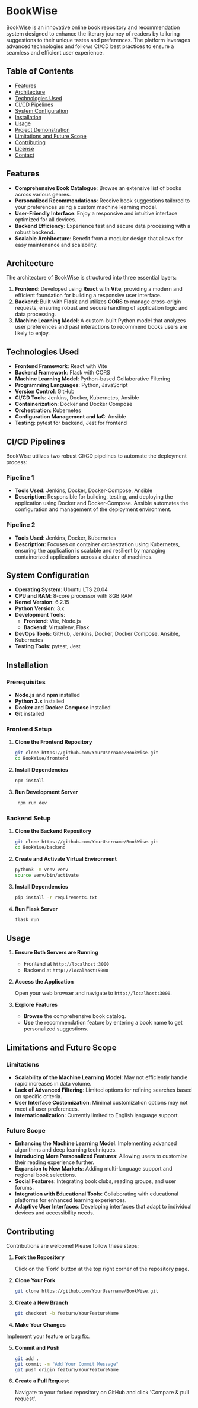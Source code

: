 # BookWise

BookWise is an innovative online book repository and recommendation system designed to enhance the literary journey of readers by tailoring suggestions to their unique tastes and preferences. The platform leverages advanced technologies and follows CI/CD best practices to ensure a seamless and efficient user experience.

## Table of Contents

- [Features](#features)
- [Architecture](#architecture)
- [Technologies Used](#technologies-used)
- [CI/CD Pipelines](#cicd-pipelines)
- [System Configuration](#system-configuration)
- [Installation](#installation)
- [Usage](#usage)
- [Project Demonstration](#project-demonstration)
- [Limitations and Future Scope](#limitations-and-future-scope)
- [Contributing](#contributing)
- [License](#license)
- [Contact](#contact)

## Features

- **Comprehensive Book Catalogue**: Browse an extensive list of books across various genres.
- **Personalized Recommendations**: Receive book suggestions tailored to your preferences using a custom machine learning model.
- **User-Friendly Interface**: Enjoy a responsive and intuitive interface optimized for all devices.
- **Backend Efficiency**: Experience fast and secure data processing with a robust backend.
- **Scalable Architecture**: Benefit from a modular design that allows for easy maintenance and scalability.

## Architecture

The architecture of BookWise is structured into three essential layers:

1. **Frontend**: Developed using **React** with **Vite**, providing a modern and efficient foundation for building a responsive user interface.
2. **Backend**: Built with **Flask** and utilizes **CORS** to manage cross-origin requests, ensuring robust and secure handling of application logic and data processing.
3. **Machine Learning Model**: A custom-built Python model that analyzes user preferences and past interactions to recommend books users are likely to enjoy.

## Technologies Used

- **Frontend Framework**: React with Vite
- **Backend Framework**: Flask with CORS
- **Machine Learning Model**: Python-based Collaborative Filtering
- **Programming Languages**: Python, JavaScript
- **Version Control**: GitHub
- **CI/CD Tools**: Jenkins, Docker, Kubernetes, Ansible
- **Containerization**: Docker and Docker Compose
- **Orchestration**: Kubernetes
- **Configuration Management and IaC**: Ansible
- **Testing**: pytest for backend, Jest for frontend

## CI/CD Pipelines

BookWise utilizes two robust CI/CD pipelines to automate the deployment process:

### Pipeline 1

- **Tools Used**: Jenkins, Docker, Docker-Compose, Ansible
- **Description**: Responsible for building, testing, and deploying the application using Docker and Docker-Compose. Ansible automates the configuration and management of the deployment environment.

### Pipeline 2

- **Tools Used**: Jenkins, Docker, Kubernetes
- **Description**: Focuses on container orchestration using Kubernetes, ensuring the application is scalable and resilient by managing containerized applications across a cluster of machines.

## System Configuration

- **Operating System**: Ubuntu LTS 20.04
- **CPU and RAM**: 8-core processor with 8GB RAM
- **Kernel Version**: 6.2.15
- **Python Version**: 3.x
- **Development Tools**:
  - **Frontend**: Vite, Node.js
  - **Backend**: Virtualenv, Flask
- **DevOps Tools**: GitHub, Jenkins, Docker, Docker Compose, Ansible, Kubernetes
- **Testing Tools**: pytest, Jest

## Installation

### Prerequisites

- **Node.js** and **npm** installed
- **Python 3.x** installed
- **Docker** and **Docker Compose** installed
- **Git** installed

### Frontend Setup

1. **Clone the Frontend Repository**

   ```bash
   git clone https://github.com/YourUsername/BookWise.git
   cd BookWise/frontend
2. **Install Dependencies**

    ```bash
    npm install

3. **Run Development Server**

   ```bash
    npm run dev

### Backend Setup

1. **Clone the Backend Repository**

    ```bash
    git clone https://github.com/YourUsername/BookWise.git
    cd BookWise/backend

2. **Create and Activate Virtual Environment**

    ```bash
    python3 -m venv venv
    source venv/bin/activate

3. **Install Dependencies**

    ```bash
    pip install -r requirements.txt

4. **Run Flask Server**

    ```bash
    flask run

## Usage

1. **Ensure Both Servers are Running**
   - Frontend at `http://localhost:3000`
   - Backend at `http://localhost:5000`

2. **Access the Application**

   Open your web browser and navigate to `http://localhost:3000`.

3. **Explore Features**
   - **Browse** the comprehensive book catalog.
   - **Use** the recommendation feature by entering a book name to get personalized suggestions.

## Limitations and Future Scope

### Limitations

- **Scalability of the Machine Learning Model**: May not efficiently handle rapid increases in data volume.
- **Lack of Advanced Filtering**: Limited options for refining searches based on specific criteria.
- **User Interface Customization**: Minimal customization options may not meet all user preferences.
- **Internationalization**: Currently limited to English language support.

### Future Scope

- **Enhancing the Machine Learning Model**: Implementing advanced algorithms and deep learning techniques.
- **Introducing More Personalized Features**: Allowing users to customize their reading experience further.
- **Expansion to New Markets**: Adding multi-language support and regional book selections.
- **Social Features**: Integrating book clubs, reading groups, and user forums.
- **Integration with Educational Tools**: Collaborating with educational platforms for enhanced learning experiences.
- **Adaptive User Interfaces**: Developing interfaces that adapt to individual devices and accessibility needs.

## Contributing

Contributions are welcome! Please follow these steps:

1. **Fork the Repository**

   Click on the 'Fork' button at the top right corner of the repository page.

2. **Clone Your Fork**

   ```bash
   git clone https://github.com/YourUsername/BookWise.git

3. **Create a New Branch**

    ```bash
    git checkout -b feature/YourFeatureName

4. **Make Your Changes**

Implement your feature or bug fix.

5. **Commit and Push**

    ```bash
    git add .
    git commit -m "Add Your Commit Message"
    git push origin feature/YourFeatureName

6. **Create a Pull Request**

   Navigate to your forked repository on GitHub and click 'Compare & pull request'.
